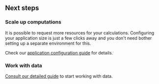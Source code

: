 ## Next steps

### Scale up computations

It is possible to request more resources for your calculations. Configuring your application size is just a few clicks away and you don't need bother setting up a separate environment for this.

Check our [application configuration guide](../../features/applications/application-resources.md) for details.

### Work with data

[Consult our detailed guide](../../features/database-integration/) to start working with data.
